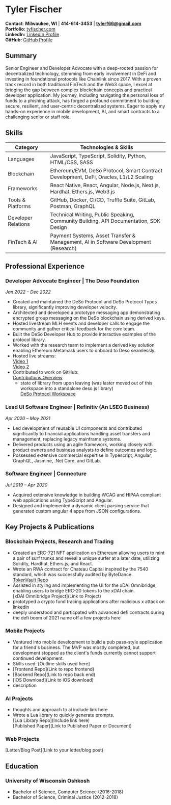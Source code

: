 # Tyler Fischer
**Contact**: **Milwaukee, WI** | **414-614-3453** | **[tylerf66@gmail.com](mailto:tylerf66@gmail.com)**  
**Portfolio:** [tyfischer.com](https://tyfischer.com)  
**LinkedIn:** [LinkedIn Profile](https://www.linkedin.com/in/tyler-fischer-4a5309141)  
**GitHub:** [GitHub Profile](https://github.com/Code-Milker)  

## Summary
Senior Engineer and Developer Advocate with a deep-rooted passion for decentralized technology, stemming from early involvement in DeFi and investing in foundational protocols like Chainlink since 2017. With a proven track record in both traditional FinTech and the Web3 space, I excel at bridging the gap between complex blockchain concepts and practical developer application. My journey, including navigating the personal loss of funds to a phishing attack, has forged a profound commitment to building secure, resilient, and user-centric decentralized systems. Eager to apply my hands-on experience in mobile development, AI, and smart contracts to a challenging senior or staff role.

## Skills
| Category | Technologies & Skills |
|-------------------|-----------------------|
| Languages | JavaScript, TypeScript, Solidity, Python, HTML/CSS, SASS |
| Blockchain | Ethereum/EVM, DeSo Protocol, Smart Contract Development, DeFi, Oracles, L1/L2 Scaling |
| Frameworks | React Native, React, Angular, Node.js, Next.js, Hardhat, Ethers.js, Web3.js |
| Tools & Platforms | GitHub, Docker, CI/CD, Truffle Suite, GitLab, Postman, GraphQL |
| Developer Relations | Technical Writing, Public Speaking, Community Building, API Documentation, SDK Design |
| FinTech & AI | Payment Systems, Asset Transfer & Management, AI in Software Development (Research) |

## Professional Experience
### Developer Advocate Engineer | The Deso Foundation
*Jan 2022 – Dec 2022*  
- Created and maintained the DeSo Protocol and DeSo Protocol Types library, significantly improving developer velocity.  
- Architected and developed a prototype messaging app demonstrating encrypted group messaging on the DeSo blockchain using derived keys.  
- Hosted livestream MLH events and developer calls to engage the community and gather critical feedback for the core team.  
- Built the DeSo Developer Hub to provide interactive examples of the protocol library.  
- Worked with the research team to implement a derived key solution enabling Ethereum Metamask users to onboard to Deso seamlessly.  
- Hosted live streams:  
  [Video 1](https://www.youtube.com/watch?v=CU3cWfuBRVs)  
  [Video 2](https://www.youtube.com/watch?v=2CkyJiVE_1o&t=4890s)  
- Contributed to work on GitHub:  
  [Contributions Overview](https://github.com/DeSoDog?tab=overview&from=2022-12-01&to=2022-12-31)  
  - state of library from upon leaving (was laster moved out of this workspace into a standalone deso js library)  
    [DeSo Protocol Workspace](https://github.com/deso-protocol/deso-workspace/tree/testing-not-master)  

### Lead UI Software Engineer | Refinitiv (An LSEG Business)
*Apr 2020 – May 2021*  
- Led development of reusable UI components and contributed significantly to financial applications handling asset transfers and management, replacing legacy mainframe systems.  
- Delivered products using an agile framework, working closely with product owners and business analysts to define outcomes and logic.  
- Possessed extensive commercial expertise in Typescript, Angular, GraphQL, Jasmine, .Net Core, and GitLab.  

### Software Engineer | Connecture
*Jul 2019 – Apr 2020*  
- Acquired extensive knowledge in building WCAG and HIPAA compliant web applications using TypeScript and Angular.  
- Designed and implemented a dynamic client parsing service that generated custom angular 4 apps from JSON configurations.  

## Key Projects & Publications
### Blockchain Projects, Research and Trading
- Created an ERC-721 NFT application on Ethereum allowing users to mint a pair of surf trunks and reveal a unique surfer at a later date, utilizing Solidity, Hardhat, Ethers.js, and React.  
- Wrote an RWA contract for Chateau Capital inspired by the 7540 standard, which was successfully audited by ByteDance.  
  [TokenVault Repo](https://github.com/Code-Milker/tokenvault)  
- Assisted in styling and implementing the UI for the xDAI Omnibridge, enabling users to bridge ERC-20 tokens to the xDAI chain.  
  [xDAI Omnibridge Project](Link to Project)  
- prototyped a crypto fund tracing applications after malicious x attack on linkedin  
- deeply understood and particpated with advanced defi contracts during the defi boom of 2021 name off a few projects here  

### Mobile Projects
- Ventured into mobile development to build a pub pass-style application for a friend's business. The MVP was mostly completed, but development stopped as the client's funds currently cannot support continued development.  
- Skills used: [Outline skills used here]  
- [Frontend Repo](Link to repo frontend)  
- [Backend Repo](Link to repo back end)  
- [iOS Download](Link to iOS download)  
- description  

### AI Projects
- thoughts and approach to ai include link here  
- Wrote a Lua library to quickly generate prompts.  
  [Lua Library Repo](Include link here)  
  [Published Paper](Link to Published Paper or Document)  

### Web Projects
[Letter/Blog Post](Link to your letter/blog post)  

## Education
### University of Wisconsin Oshkosh
- Bachelor of Science, Computer Science (2016-2018)  
- Bachelor of Science, Criminal Justice (2012-2018)

